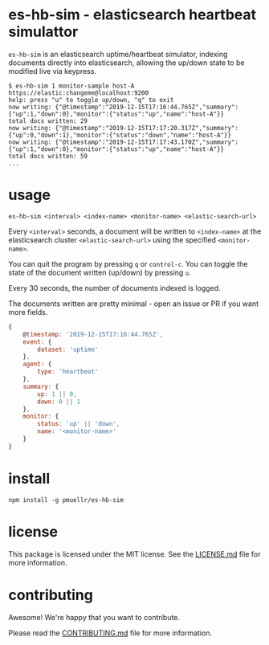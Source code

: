 es-hb-sim - elasticsearch heartbeat simulattor
================================================================================

`es-hb-sim` is an elasticsearch uptime/heartbeat simulator, indexing
documents directly into elasticsearch, allowing the up/down state to be
modified live via keypress.

```console
$ es-hb-sim 1 monitor-sample host-A https://elastic:changeme@localhost:9200
help: press "u" to toggle up/down, "q" to exit
now writing: {"@timestamp":"2019-12-15T17:16:44.765Z","summary":{"up":1,"down":0},"monitor":{"status":"up","name":"host-A"}}
total docs written: 29
now writing: {"@timestamp":"2019-12-15T17:17:20.317Z","summary":{"up":0,"down":1},"monitor":{"status":"down","name":"host-A"}}
now writing: {"@timestamp":"2019-12-15T17:17:43.170Z","summary":{"up":1,"down":0},"monitor":{"status":"up","name":"host-A"}}
total docs written: 59
...
```


usage
================================================================================

```
es-hb-sim <interval> <index-name> <monitor-name> <elastic-search-url>
```

Every `<interval>` seconds, a document will be written to `<index-name>` at
the elasticsearch cluster `<elastic-search-url>` using the specified
`<monitor-name>`.

You can quit the program by pressing `q` or `control-c`.  You can toggle the
state of the document written (up/down) by pressing `u`.

Every 30 seconds, the number of documents indexed is logged.

The documents written are pretty minimal - open an issue or PR if you want
more fields.

```js
{
    @timestamp: '2019-12-15T17:16:44.765Z',
    event: {
        dataset: 'uptime'
    },
    agent: {
        type: 'heartbeat'
    },
    summary: {
        up: 1 || 0,
        down: 0 || 1
    },
    monitor: {
        status: 'up' || 'down',
        name: '<monitor-name>'
    }
}
```

install
================================================================================

    npm install -g pmuellr/es-hb-sim


license
================================================================================

This package is licensed under the MIT license.  See the [LICENSE.md][] file
for more information.


contributing
================================================================================

Awesome!  We're happy that you want to contribute.

Please read the [CONTRIBUTING.md][] file for more information.


[LICENSE.md]: LICENSE.md
[CONTRIBUTING.md]: CONTRIBUTING.md
[CHANGELOG.md]: CHANGELOG.md